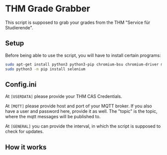 # THM Grade Grabber 
This script is supposed to grab your grades from the THM "Service für Studierende".

## Setup

Before being able to use the script, you will have to install certain programs:

```bash
sudo apt-get install python3 python3-pip chromium-bsu chromium-driver mosquitto
sudo python3 -m pip install selenium

```

## Config.ini
At `[USERDATA]` please provide your THM CAS Credentials.

At `[MQTT]` please provide host and port of your MQTT broker. If you also have a user and password here, provide it as well.
The "topic" is the topic, where the mqtt messages will be published to.

At `[GENERAL]` you can provide the interval, in which the script is supposed to check for updates.

## How it works
